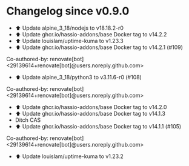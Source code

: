 # Changelog since v0.9.0
- ⬆️ Update alpine_3_18/nodejs to v18.18.2-r0 
- ⬆️ Update ghcr.io/hassio-addons/base Docker tag to v14.2.2 
- ⬆️ Update louislam/uptime-kuma to v1.23.3 
- ⬆️ Update ghcr.io/hassio-addons/base Docker tag to v14.2.1 (#109)

Co-authored-by: renovate[bot] <29139614+renovate[bot]@users.noreply.github.com> 
- ⬆️ Update alpine_3_18/python3 to v3.11.6-r0 (#108)

Co-authored-by: renovate[bot] <29139614+renovate[bot]@users.noreply.github.com> 
- ⬆️ Update ghcr.io/hassio-addons/base Docker tag to v14.2.0 
- ⬆️ Update ghcr.io/hassio-addons/base Docker tag to v14.1.3 
- Ditch CAS 
- ⬆️ Update ghcr.io/hassio-addons/base Docker tag to v14.1.1 (#105)

Co-authored-by: renovate[bot] <29139614+renovate[bot]@users.noreply.github.com> 
- ⬆️ Update louislam/uptime-kuma to v1.23.2 
